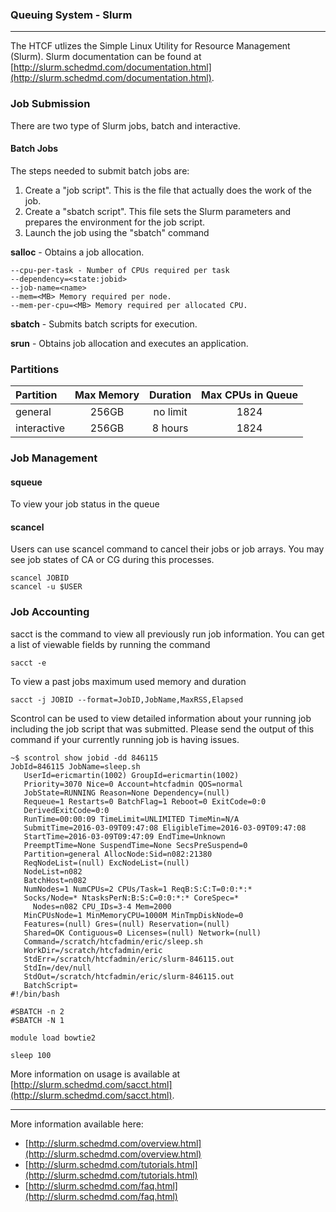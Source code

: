 ### Queuing System - Slurm
* * *

The HTCF utlizes the Simple Linux Utility for Resource Management (Slurm).  Slurm documentation can be found at [http://slurm.schedmd.com/documentation.html](http://slurm.schedmd.com/documentation.html).

### Job Submission

There are two type of Slurm jobs, batch and interactive.

#### Batch Jobs

The steps needed to submit batch jobs are:

1.  Create a "job script".  This is the file that actually does the work of the job.
2.  Create a "sbatch script".  This file sets the Slurm parameters and prepares the environment for the job script.
3.  Launch the job using the "sbatch" command



**salloc** - Obtains a job allocation.
    
    --cpu-per-task - Number of CPUs required per task
    --dependency=<state:jobid>
    --job-name=<name>
    --mem=<MB> Memory required per node.
    --mem-per-cpu=<MB> Memory required per allocated CPU.
    
**sbatch** - Submits batch scripts for execution.

**srun** - Obtains job allocation and executes an application.


### Partitions
Partition    |  Max Memory | Duration    | Max CPUs in Queue |
:----------- |  :----------: | :---------: | :---------------: |
general        |      256GB    |  no limit   |         1824      |
interactive  |      256GB      |   8 hours   |         1824      |

### Job Management

#### squeue

To view your job status in the queue


#### scancel

Users can use scancel command to cancel their jobs or job arrays.  You may see job states of CA or CG during this processes.

~~~~{.language-bash}
scancel JOBID 
scancel -u $USER
~~~~

### Job Accounting

sacct is the command to view all previously run job information.  You can get a list of viewable fields by running the command

~~~~
sacct -e
~~~~

To view a past jobs maximum used memory and duration
~~~~{.language-bash}
sacct -j JOBID --format=JobID,JobName,MaxRSS,Elapsed
~~~~

Scontrol can be used to view detailed information about your running job including the job script that was submitted.  Please send the output of this command if your currently running job is having issues. 
~~~~
~$ scontrol show jobid -dd 846115
JobId=846115 JobName=sleep.sh
   UserId=ericmartin(1002) GroupId=ericmartin(1002)
   Priority=3070 Nice=0 Account=htcfadmin QOS=normal
   JobState=RUNNING Reason=None Dependency=(null)
   Requeue=1 Restarts=0 BatchFlag=1 Reboot=0 ExitCode=0:0
   DerivedExitCode=0:0
   RunTime=00:00:09 TimeLimit=UNLIMITED TimeMin=N/A
   SubmitTime=2016-03-09T09:47:08 EligibleTime=2016-03-09T09:47:08
   StartTime=2016-03-09T09:47:09 EndTime=Unknown
   PreemptTime=None SuspendTime=None SecsPreSuspend=0
   Partition=general AllocNode:Sid=n082:21380
   ReqNodeList=(null) ExcNodeList=(null)
   NodeList=n082
   BatchHost=n082
   NumNodes=1 NumCPUs=2 CPUs/Task=1 ReqB:S:C:T=0:0:*:*
   Socks/Node=* NtasksPerN:B:S:C=0:0:*:* CoreSpec=*
     Nodes=n082 CPU_IDs=3-4 Mem=2000
   MinCPUsNode=1 MinMemoryCPU=1000M MinTmpDiskNode=0
   Features=(null) Gres=(null) Reservation=(null)
   Shared=OK Contiguous=0 Licenses=(null) Network=(null)
   Command=/scratch/htcfadmin/eric/sleep.sh
   WorkDir=/scratch/htcfadmin/eric
   StdErr=/scratch/htcfadmin/eric/slurm-846115.out
   StdIn=/dev/null
   StdOut=/scratch/htcfadmin/eric/slurm-846115.out
   BatchScript=
#!/bin/bash

#SBATCH -n 2
#SBATCH -N 1

module load bowtie2

sleep 100
~~~~

More information on usage is available at [http://slurm.schedmd.com/sacct.html](http://slurm.schedmd.com/sacct.html).

* * *

More information available here:
* [http://slurm.schedmd.com/overview.html](http://slurm.schedmd.com/overview.html)
* [http://slurm.schedmd.com/tutorials.html](http://slurm.schedmd.com/tutorials.html)
* [http://slurm.schedmd.com/faq.html](http://slurm.schedmd.com/faq.html)
